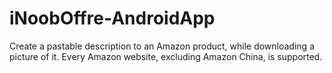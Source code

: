 # iNoobOffre-AndroidApp
Create a pastable description to an Amazon product, while downloading a picture of it. Every Amazon website, excluding Amazon China, is supported.
